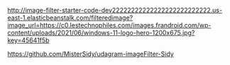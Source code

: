 http://image-filter-starter-code-dev22222222222222222222222222.us-east-1.elasticbeanstalk.com/filteredimage?image_url=https://c0.lestechnophiles.com/images.frandroid.com/wp-content/uploads/2021/06/windows-11-logo-hero-1200x675.jpg?key=45641f5b

https://github.com/MisterSidy/udagram-imageFilter-Sidy